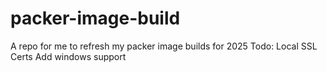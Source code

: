 # packer-image-build
A repo for me to refresh my packer image builds for 2025
Todo:
Local SSL Certs
Add windows support
